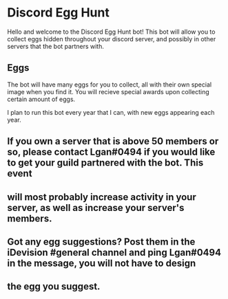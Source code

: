 # Discord Egg Hunt

Hello and welcome to the Discord Egg Hunt bot! This bot will allow you to collect eggs hidden throughout your discord server,
and possibly in other servers that the bot partners with.

## Eggs

The bot will have many eggs for you to collect, all with their own special image when you find it. You will recieve special awards
upon collecting certain amount of eggs.

I plan to run this bot every year that I can, with new eggs appearing each year.

## If you own a server that is above 50 members or so, please contact Lgan#0494 if you would like to get your guild partnered with the bot. This event
## will most probably increase activity in your server, as well as increase your server's members.

## Got any egg suggestions? Post them in the iDevision #general channel and ping Lgan#0494 in the message, you will not have to design
## the egg you suggest.

